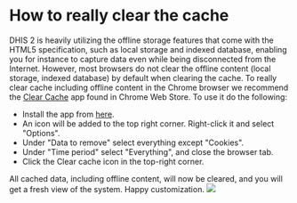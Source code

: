 # How to really clear the cache

DHIS 2 is heavily utilizing the offline storage features that come with
the HTML5 specification, such as local storage and indexed database,
enabling you for instance to capture data even while being disconnected
from the Internet. However, most browsers do not clear the offline
content (local storage, indexed database) by default when clearing the
cache. To really clear cache including offline content in the Chrome
browser we recommend the [Clear
Cache](https://chrome.google.com/webstore/detail/clear-cache/cppjkneekbjaeellbfkmgnhonkkjfpdn)
app found in Chrome Web Store. To use it do the following:

-   Install the app from [here](https://chrome.google.com/webstore/detail/clear-cache/cppjkneekbjaeellbfkmgnhonkkjfpdn).
-   An icon will be added to the top right corner. Right-click it and select "Options".
-   Under "Data to remove" select everything except "Cookies".
-   Under "Time period" select "Everything", and close the browser tab.
-   Click the Clear cache icon in the top-right corner.

All cached data, including offline content, will now be cleared, and you will get a fresh view of the system. Happy customization. ![](resources/images/clear-cache.png)

